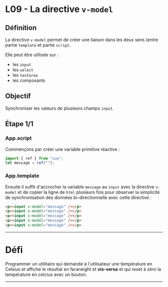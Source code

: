 

# L09 - La directive `v-model` 

## Définition

La directive `v-model` permet de créer une liaison dans les deux sens (entre partie `template` et partie `script`.

Elle peut être utilisée sur :

- les `input`
- les `select`
- les `textarea`
- les composants

## Objectif

Synchroniser les valeurs de plusieurs champs `input`.

## Étape 1/1

### App.script

Commençons par créer une variable primitive réactive :

```javascript
import { ref } from "vue";
let message = ref("");
```

### App.template

Ensuite il suffit d'accrocher la variable `message` au `input` avec la directive `v-model` et de copier la ligne de `html` plusieurs fois pour observer la simplicité de synchronisation des données bi-directionnelle avec cette directive :

```html
<p><input v-model="message" /></p>
<p><input v-model="message" /></p>
<p><input v-model="message" /></p>
<p><input v-model="message" /></p>
<p><input v-model="message" /></p>
```

----

# Défi

Programmer un utilitaire qui demande à l'utilisateur une température en Celsius et affiche le résultat en faraneight et **vis-versa** et qui reset à zéro la température en celcius avec un bouton.

---

